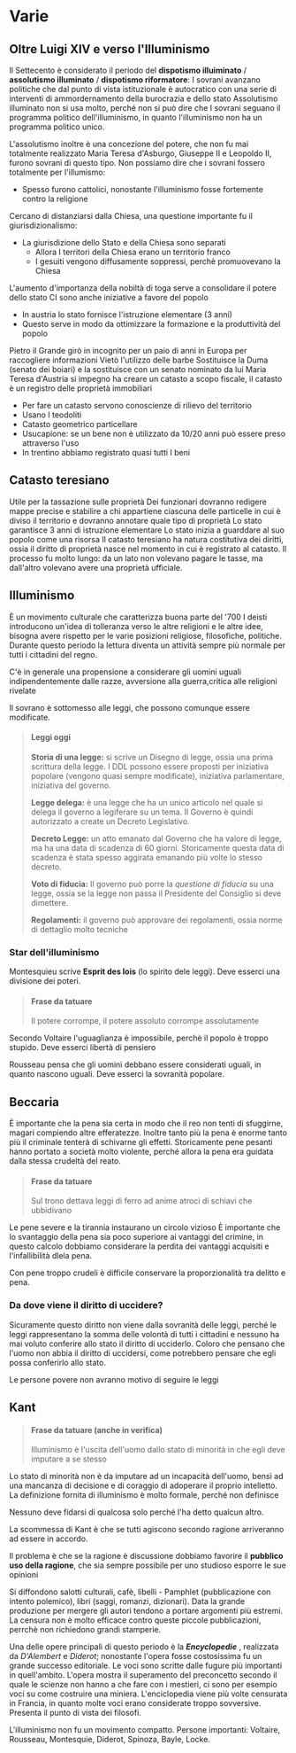 # Varie
<!-- toc -->

## Oltre Luigi XIV e verso l'Illuminismo
Il Settecento è considerato il periodo del **dispotismo illuiminato** / **assolutismo illuminato** / **dispotismo riformatore**: I sovrani avanzano politiche che dal punto di vista istituzionale è autocratico con una serie di interventi di ammordernamento della burocrazia e dello stato
Assolutismo illuminato non si usa molto, perché non si può dire che I sovrani seguano il programma politico dell'illuminismo, in quanto l'illuminismo non ha un programma politico unico. 

L'assolutismo inoltre è una concezione del potere, che non fu mai totalmente realizzato
Maria Teresa d'Asburgo, Giuseppe II e Leopoldo II, furono sovrani di questo tipo.
Non possiamo dire che i sovrani fossero totalmente per l'illumismo:
* Spesso furono cattolici, nonostante l'illuminismo fosse fortemente contro la religione

Cercano di distanziarsi dalla Chiesa, una questione importante fu il giurisdizionalismo:
* La giurisdizione dello Stato e della Chiesa sono separati
  * Allora I territori della Chiesa erano un territorio franco
  * I gesuiti vengono diffusamente soppressi, perchè promuovevano la Chiesa

L'aumento d'importanza della nobiltà di toga serve a consolidare il potere dello stato
CI sono anche iniziative a favore del popolo
* In austria lo stato fornisce l'istruzione elementare (3 anni)
* Questo serve in modo da ottimizzare la formazione e la produttività del popolo

Pietro il Grande girò in incognito per un paio di anni in Europa per raccogliere informazioni
Vietò l'utilizzo delle barbe
Sostituisce la Duma (senato dei boiari) e la sostituisce con un senato nominato da lui
Maria Teresa d'Austria si impegno ha creare un catasto a scopo fiscale, il catasto è un registro delle proprietà immobiliari
* Per fare un catasto servono conoscienze di rilievo del territorio
* Usano I teodoliti
* Catasto geometrico particellare
* Usucapione: se un bene non è utilizzato da 10/20 anni può essere preso attraverso l'uso
* In trentino abbiamo registrato quasi tutti I beni

## Catasto teresiano
Utile per la tassazione sulle proprietà
Dei funzionari dovranno redigere mappe precise e stabilire a chi appartiene ciascuna delle particelle in cui è diviso il territorio e dovranno annotare quale tipo di proprietà
Lo stato garantisce 3 anni di istruzione elementare
Lo stato inizia a guarddare al suo popolo come una risorsa
Il catasto teresiano ha natura costitutiva dei diritti, ossia il diritto di proprietà nasce nel momento in cui è registrato al catasto.
Il processo fu molto lungo: da un lato non volevano pagare le tasse, ma dall'altro volevano avere una proprietà ufficiale.

## Illuminismo
È un movimento culturale che caratterizza buona parte del '700
I deisti introducono un'idea di tolleranza verso le altre religioni e le altre idee, bisogna avere rispetto per le varie posizioni religiose, filosofiche, politiche.
Durante questo periodo la lettura diventa un attività sempre più normale per tutti i cittadini del regno.

C'è in generale una propensione a considerare gli uomini uguali indipendentemente dalle razze, avversione alla guerra,critica alle religioni rivelate

Il sovrano è sottomesso alle leggi, che possono comunque essere modificate.

> #### Leggi oggi
> **Storia di una legge:** si scrive un Disegno di legge, ossia una prima scrittura della legge. I DDL possono essere proposti per iniziativa popolare (vengono quasi sempre modificate), iniziativa parlamentare, iniziativa del governo.
> 
> **Legge delega:** è una legge che ha un unico articolo nel quale si delega il governo a legiferare su un tema. Il Governo è quindi autorizzato a create un Decreto Legislativo.
> 
> **Decreto Legge:** un atto emanato dal Governo che ha valore di legge, ma ha una data di scadenza di 60 giorni.
> Storicamente questa data di scadenza è stata spesso aggirata emanando più volte lo stesso decreto.
> 
> **Voto di fiducia:** Il governo può porre la _questione di fiducia_ su una legge, ossia se la legge non passa il Presidente del Consiglio si deve dimettere.
> 
> **Regolamenti:** il governo può approvare dei regolamenti, ossia norme di dettaglio molto tecniche

### Star dell'illuminismo
Montesquieu scrive **Esprit des lois** (lo spirito dele leggi). Deve esserci una divisione dei poteri.

> #### Frase da tatuare
> Il potere corrompe, il potere assoluto corrompe assolutamente

Secondo Voltaire l'uguaglianza è impossibile, perchè il popolo è troppo stupido. Deve esserci libertà di pensiero

Rousseau pensa che gli uomini debbano essere considerati uguali, in quanto nascono uguali. Deve esserci la sovranità popolare.

## Beccaria
È importante che la pena sia certa in modo che il reo non tenti di sfuggirne, magari compiendo altre efferatezze. Inoltre tanto più la pena è enorme tanto più il criminale tenterà di schivarne gli effetti.
Storicamente pene pesanti hanno portato a società molto violente, perché allora la pena era guidata dalla stessa crudeltà del reato.

> #### Frase da tatuare
> Sul trono dettava leggi di ferro ad anime atroci di schiavi che ubbidivano

Le pene severe e la tirannia instaurano un circolo vizioso 
È importante che lo svantaggio della pena sia poco superiore ai vantaggi del crimine, in questo calcolo dobbiamo considerare la perdita dei vantaggi acquisiti e l'infallibilità dlela pena.

Con pene troppo crudeli è difficile conservare la proporzionalità tra delitto e pena.

### Da dove viene il diritto di uccidere?
Sicuramente questo diritto non viene dalla sovranità delle leggi, perché le leggi rappresentano la somma delle volontà di tutti i cittadini e nessuno ha mai voluto conferire allo stato il diritto di ucciderlo.
Coloro che pensano che l'uomo non abbia il diritto di uccidersi, come potrebbero pensare che egli possa conferirlo allo stato.

Le persone povere non avranno motivo di seguire le leggi

## Kant
> #### Frase da tatuare (anche in verifica)
> Illuminismo è l'uscita dell'uomo dallo stato di minorità in che egli deve imputare a se stesso

Lo stato di minorità non è da imputare ad un incapacità dell'uomo, bensì ad una mancanza di decisione e di coraggio di adoperare il proprio intelletto.
La definizione fornita di illuminismo è molto formale, perché non definisce

Nessuno deve fidarsi di qualcosa solo perché l'ha detto qualcun altro.

La scommessa di Kant è che se tutti agiscono secondo ragione arriveranno ad essere in accordo.

Il problema è che se la ragione è discussione dobbiamo favorire il **pubblico uso della ragione**, che sia sempre possibile per uno studioso esporre le sue opinioni

Si diffondono salotti culturali, cafè, libelli - Pamphlet (pubblicazione con intento polemico), libri (saggi, romanzi, dizionari). Data la grande produzione per mergere gli autori tendono a portare argomenti più estremi. La censura non è molto efficace contro queste piccole pubblicazioni, perrchè non richiedono grandi stamperie. 

Una delle opere principali di questo periodo è la ***Encyclopedie*** , realizzata da *D'Alembert* e *Diderot*; nonostante l'opera fosse costosissima fu un grande successo editoriale. Le voci sono scritte dalle fugure più importanti in quell'ambito.
L'opera mostra il superamento del preconcetto secondo il quale le scienze non hanno a che fare con i mestieri, ci sono per esempio voci su come costruire una miniera.
L'enciclopedia viene più volte censurata in Francia, in quanto molte voci erano considerate troppo sovversive.
Presenta il punto di vista dei filosofi.

L'illuminismo non fu un movimento compatto. Persone importanti: Voltaire, Rousseau, Montesquie, Diderot, Spinoza, Bayle, Locke.


